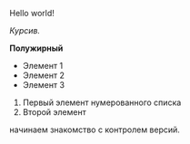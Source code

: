 Hello world!

*Курсив.*

**Полужирный**

* Элемент 1
* Элемент 2
* Элемент 3 

1. Первый элемент нумерованного списка
2. Второй элемент

начинаем знакомство с контролем версий.

